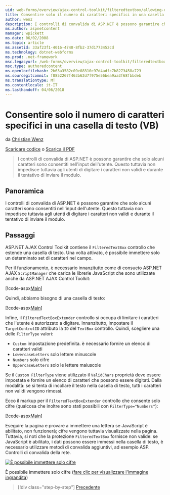 ```yaml
---
uid: web-forms/overview/ajax-control-toolkit/filteredtextbox/allowing-only-certain-characters-in-a-text-box-vb
title: Consentire solo il numero di caratteri specifici in una casella di testo (VB) | Documenti Microsoft
author: wenz
description: I controlli di convalida di ASP.NET è possono garantire che solo alcuni caratteri sono consentiti nell'input dell'utente. Questo ancora non impedisce tuttavia agli utenti di digitare non validi...
ms.author: aspnetcontent
manager: wpickett
ms.date: 06/02/2008
ms.topic: article
ms.assetid: 33af23f1-4016-4740-8fb2-37d1773452cd
ms.technology: dotnet-webforms
ms.prod: .net-framework
msc.legacyurl: /web-forms/overview/ajax-control-toolkit/filteredtextbox/allowing-only-certain-characters-in-a-text-box-vb
msc.type: authoredcontent
ms.openlocfilehash: 2b63a3582c09e08310c97d4adfc7b8273458a723
ms.sourcegitcommit: f8852267f463b62d7f975e56bea9aa3f68fbbdeb
ms.translationtype: MT
ms.contentlocale: it-IT
ms.lasthandoff: 04/06/2018
---
```

<a name="allowing-only-certain-characters-in-a-text-box-vb"></a>Consentire solo il numero di caratteri specifici in una casella di testo (VB)
====================
da [Christian Wenz](https://github.com/wenz)

[Scaricare codice](http://download.microsoft.com/download/4/c/2/4c2def7a-0d23-4055-91f9-1f18504167d7/FilteredTextBox0.vb.zip) o [Scarica il PDF](http://download.microsoft.com/download/b/6/a/b6ae89ee-df69-4c87-9bfb-ad1eb2b23373/filteredtextbox0VB.pdf)

> I controlli di convalida di ASP.NET è possono garantire che solo alcuni caratteri sono consentiti nell'input dell'utente. Questo tuttavia non impedisce tuttavia agli utenti di digitare i caratteri non validi e durante il tentativo di inviare il modulo.


## <a name="overview"></a>Panoramica

I controlli di convalida di ASP.NET è possono garantire che solo alcuni caratteri sono consentiti nell'input dell'utente. Questo tuttavia non impedisce tuttavia agli utenti di digitare i caratteri non validi e durante il tentativo di inviare il modulo.

## <a name="steps"></a>Passaggi

ASP.NET AJAX Control Toolkit contiene il `FilteredTextBox` controllo che estende una casella di testo. Una volta attivato, è possibile immettere solo un determinato set di caratteri nel campo.

Per il funzionamento, è necessario innanzitutto come di consueto ASP.NET AJAX `ScriptManager` che carica le librerie JavaScript che sono utilizzate anche da ASP.NET AJAX Control Toolkit:

[!code-aspx[Main](allowing-only-certain-characters-in-a-text-box-vb/samples/sample1.aspx)]

Quindi, abbiamo bisogno di una casella di testo:

[!code-aspx[Main](allowing-only-certain-characters-in-a-text-box-vb/samples/sample2.aspx)]

Infine, il `FilteredTextBoxExtender` controllo si occupa di limitare i caratteri che l'utente è autorizzato a digitare. Innanzitutto, impostare il `TargetControlID` attributo la `ID` del `TextBox` controllo. Quindi, scegliere una delle `FilterType` valori:

- `Custom` impostazione predefinita. è necessario fornire un elenco di caratteri validi
- `LowercaseLetters` solo lettere minuscole
- `Numbers` solo cifre
- `UppercaseLetters` solo le lettere maiuscole

Se il `Custom FilterType` viene utilizzato il `ValidChars` proprietà deve essere impostata e fornire un elenco di caratteri che possono essere digitati. Dalla modalità: se si tenta di incollare il testo nella casella di testo, tutti i caratteri non validi vengono rimossi.

Ecco il markup per il `FilteredTextBoxExtender` controllo che consente solo cifre (qualcosa che inoltre sono stati possibili con `FilterType="Numbers"`):

[!code-aspx[Main](allowing-only-certain-characters-in-a-text-box-vb/samples/sample3.aspx)]

Eseguire la pagina e provare a immettere una lettera se JavaScript è abilitato, non funzionerà; cifre vengono tuttavia visualizzate nella pagina. Tuttavia, si noti che la protezione `FilteredTextBox` fornisce non valide: se JavaScript è abilitato, i dati possono essere immessi nella casella di testo, è necessario utilizzare metodi di convalida aggiuntivi, ad esempio ASP. Controlli di convalida della rete.


[![È possibile immettere solo cifre](allowing-only-certain-characters-in-a-text-box-vb/_static/image2.png)](allowing-only-certain-characters-in-a-text-box-vb/_static/image1.png)

È possibile immettere solo cifre ([fare clic per visualizzare l'immagine ingrandita](allowing-only-certain-characters-in-a-text-box-vb/_static/image3.png))

> [!div class="step-by-step"]
> [Precedente](allowing-only-certain-characters-in-a-text-box-cs.md)
